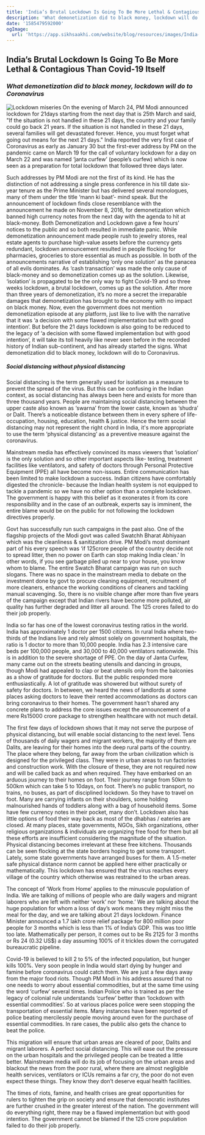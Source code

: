 ```yaml
---
title: 'India’s Brutal Lockdown Is Going To Be More Lethal & Contagious Than Covid-19 Itself'
description: 'What demonetization did to black money, lockdown will do to Coronavirus'
date: '1585479592000'
ogImage:
  url: 'https://app.sikhsaakhi.com/website/blog/resources/images/India-Covid-19-lockdown_workers_Photo-Karwan-e-Mohabat.jpg'
---
```


## India’s Brutal Lockdown Is Going To Be More Lethal & Contagious Than Covid-19 Itself
### *What demonetization did to black money, lockdown will do to Coronavirus*
![Lockdown miseries](https://app.sikhsaakhi.com/website/blog/resources/images/India-Covid-19-lockdown_workers_Photo-Karwan-e-Mohabat.jpg)
On the evening of March 24, PM Modi announced lockdown for 21days starting from the next day that is 25th March and said, "If the situation is not handled in these 21 days, the country and your family could go back 21 years. If the situation is not handled in these 21 days, several families will get devastated forever. Hence, you must forget what going out means for the next 21 days." India reported the very first case of Coronavirus as early as January 30 but the first-ever address by PM on the pandemic came on March 19 for the call of voluntary lockdown for a day on March 22 and was named ‘janta curfew’ (people’s curfew) which is now seen as a preparation for total lockdown that followed three days later. 

Such addresses by PM Modi are not the first of its kind. He has the distinction of not addressing a single press conference in his till date six-year tenure as the Prime Minister but has delivered several monologues, many of them under the title ‘mann ki baat’- mind speak. But the announcement of lockdown finds close resemblance with the announcement he made on November 8, 2016, for demonetization which banned high currency notes from the next day with the agenda to hit at black-money. Both Demonetization and Lockdown gave a few hours’ notices to the public and so both resulted in immediate panic. While demonetization announcement made people rush to jewelry stores, real estate agents to purchase high-value assets before the currency gets redundant, lockdown announcement resulted in people flocking for pharmacies, groceries to store essential as much as possible. In both of the announcements narrative of establishing ‘only one solution’ as the panacea of all evils dominates. As ‘cash transaction’ was made the only cause of black-money and so demonetization comes up as the solution. Likewise, ‘isolation’ is propagated to be the only way to fight Covid-19 and so three weeks lockdown, a brutal lockdown, comes up as the solution. After more than three years of demonetization, it’s no more a secret the irreparable damages that demonetization has brought to the economy with no impact on black money. Now, even the government does not mention demonetization episode at any platform, just like to live with the narrative that it was ‘a decision with some flawed implementation but with good intention’. But before the 21 days lockdown is also going to be reduced to the legacy of ‘a decision with some flawed implementation but with good intention’, it will take its toll heavily like never seen before in the recorded history of Indian sub-continent, and has already started the signs. What demonetization did to black money, lockdown will do to Coronavirus.

##### Social distancing without physical distancing
Social distancing is the term generally used for isolation as a measure to prevent the spread of the virus. But this can be confusing in the Indian context, as social distancing has always been here and exists for more than three thousand years. People are maintaining social distancing between the upper caste also known as ‘swarna’ from the lower caste, known as ‘shudra’ or Dalit. There’s a noticeable distance between them in every sphere of life- occupation, housing, education, health & justice. Hence the term social distancing may not represent the right chord in India, it's more appropriate to use the term ‘physical distancing’ as a preventive measure against the coronavirus.

Mainstream media has effectively convinced its mass viewers that ‘isolation’ is the only solution and so other important aspects like- testing, treatment facilities like ventilators, and safety of doctors through Personal Protective Equipment (PPE) all have become non-issues. Entire communication has been limited to make lockdown a success. Indian citizens have comfortably digested the chronicle- because the Indian health system is not equipped to tackle a pandemic so we have no other option than a complete lockdown. The government is happy with this belief as it exonerates it from its core responsibility and in the case of an outbreak, experts say is imminent, the entire blame would be on the public for not following the lockdown directives properly. 

Govt has successfully run such campaigns in the past also. One of the flagship projects of the Modi govt was called Swatchh Bharat Abhiyaan which was the cleanliness & sanitization drive. PM Modi’s most dominant part of his every speech was ‘if 125crore people of the country decide not to spread litter, then no power on Earth can stop making India clean.’ In other words, if you see garbage piled up near to your house, you know whom to blame. The entire Swatch Bharat campaign was run on such slogans. There was no space in the mainstream media to debate on the investment done by govt to procure cleaning equipment, recruitment of more cleaners, enhance the working conditions of cleaners and tackling manual scavenging. So, there is no visible change after more than five years of the campaign except that Indian rivers have become more polluted, air quality has further degraded and litter all around. The 125 crores failed to do their job properly. 

India so far has one of the lowest coronavirus testing ratios in the world. India has approximately 1 doctor per 1500 citizens. In rural India where two-thirds of the Indians live and rely almost solely on government hospitals, the ratio is 1 doctor to more than 10,000 people. India has 2.3 intensive care beds per 100,000 people, and 30,000 to 40,000 ventilators nationwide. This is in addition to the severe shortage of PPE. On the day of Janta Curfew, many came out on the streets beating utensils and dancing in groups, though Modi had appealed to clap or beat utensils only from the balconies as a show of gratitude for doctors. But the public responded more enthusiastically. A lot of gratitude was showered but without surety of safety for doctors. In between, we heard the news of landlords at some places asking doctors to leave their rented accommodations as doctors can bring coronavirus to their homes. The government hasn’t shared any concrete plans to address the core issues except the announcement of a mere Rs15000 crore package to strengthen healthcare with not much detail.

The first few days of lockdown shows that it may not serve the purpose of physical distancing, but will enable social distancing to the next level. Tens of thousands of daily wagers and migrant workers, the majority of them are Dalits, are leaving for their homes into the deep rural parts of the country. The place where they belong, far away from the urban civilization which is designed for the privileged class. They were in urban areas to run factories and construction work. With the closure of these, they are not required now and will be called back as and when required. They have embarked on an arduous journey to their homes on foot. Their journey range from 50km to 500km which can take 5 to 10days, on foot. There’s no public transport, no trains, no buses, as part of disciplined lockdown. So they have to travel on foot. Many are carrying infants on their shoulders, some holding malnourished hands of toddlers along with a bag of household items. Some have few currency notes in their pocket, many don’t. Lockdown also has little options of food their way back as most of the dhabhas / eateries are closed. At many places, state governments, NGOs, Sikh organizations, other religious organizations & individuals are organizing free food for them but all these efforts are insufficient considering the magnitude of the situation. Physical distancing becomes irrelevant at these free kitchens. Thousands can be seen flocking at the state borders hoping to get some transport. Lately, some state governments have arranged buses for them. A 1.5-meter safe physical distance norm cannot be applied here either practically or mathematically. This lockdown has ensured that the virus reaches every village of the country which otherwise was restrained to the urban areas.        

The concept of ‘Work from Home’ applies to the minuscule population of India. We are talking of millions of people who are daily wagers and migrant laborers who are left with neither ‘work’ nor ‘home.’ We are talking about the huge population for whom a loss of day’s work means they might miss the meal for the day, and we are talking about 21 days lockdown. Finance Minister announced a 1.7 lakh crore relief package for 800 million poor people for 3 months which is less than 1% of India’s GDP. This was too little too late. Mathematically per person, it comes out to be Rs 2125 for 3 months or Rs 24 (0.32 US$) a day assuming 100% of it trickles down the corrugated bureaucratic pipeline. 

Covid-19 is believed to kill 2 to 5% of the infected population, but hunger kills 100%. Very soon people in India would start dying by hunger and famine before coronavirus could catch them. We are just a few days away from the major food riots. Though PM Modi in his address assured that no one needs to worry about essential commodities, but at the same time using the word ‘curfew’ several times. Indian Police who is trained as per the legacy of colonial rule understands ‘curfew’ better than ‘lockdown with essential commodities’. So at various places police were seen stopping the transportation of essential items. Many instances have been reported of police beating mercilessly people moving around even for the purchase of essential commodities. In rare cases, the public also gets the chance to beat the police.   

This migration will ensure that urban areas are cleared of poor, Dalits and migrant laborers. A perfect social distancing. This will ease out the pressure on the urban hospitals and the privileged people can be treated a little better. Mainstream media will do its job of focusing on the urban areas and blackout the news from the poor rural, where there are almost negligible health services, ventilators or ICUs remains a far cry, the poor do not even expect these things. They know they don’t deserve equal health facilities. 

The times of riots, famine, and health crises are great opportunities for rulers to tighten the grip on society and ensure that democratic institutes are further crushed in the greater interest of the nation. The government will do everything right, there may be a flawed implementation but with good intention. The government cannot be blamed if the 125 crore population failed to do their job properly.


